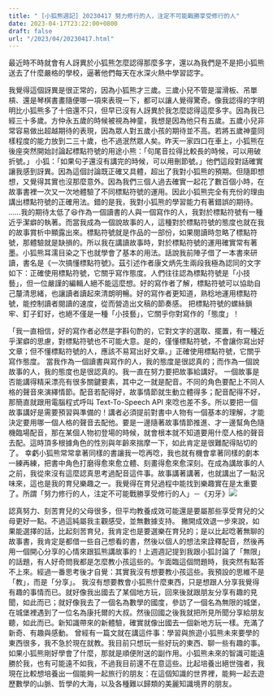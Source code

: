 ```yaml
---
title: " [小狐熊週記] 20230417 努力修行的人，注定不可能戰勝享受修行的人"
date: 2023-04-17T23:22:00+0800
draft: false
url: "/2023/04/20230417.html"
---
```


最近時不時就會有人訝異於小狐熊怎麼認得那麼多字，還以為我們是不是把小狐熊送去了什麼嚴格的學校，逼著他們每天在水深火熱中學習認字。

我覺得這個訝異是很正常的，因為小狐熊才三歲。三歲小兒不管是溜滑板、吊單槓、還是琴棋書畫隨便哪一項來表現一下，都可以讓人覺得驚奇。像我認得的字明明比小狐熊多了十倍還不只，但早已沒有人訝異於我怎麼認得這麼多字。因為我已經三十多歲。方仲永五歲的時候被視為神童，我想是因為他只有五歲。五歲小兒非常容易做出超越期待的表現，因為眾人對五歲小孩的期待並不高。若將五歲神童同樣程度的能力放到二三十歲，也不過泯然眾人矣。昨天一家四口在車上，小狐熊在後座突然開始討論起標點符號的用途小熊：「句尾音拉得比較長的時候，可以用破折號。」
小狐：「如果句子還沒有講完的時候，可以用刪節號。」他們這段對話確實讓我感到訝異。因為這個討論既正確又具體，超出了我對小狐熊的預期。但隨即想想，又覺得其實也沒那麼意外。因為我們三個人過去確實一起花了數百個小時，在故事書裡一次又一次地體驗了不同標點符號的運用。因此小狐熊完全有充份的理由講出標點符號的正確用法。錯的是我，我對小狐熊的學習能力有著錯誤的期待。
……我的期待太低了😆作為一個讀書的人與一個寫作的人，我對於標點符號有一種近乎潔癖的執著。而當我成為一個說故事的人，這種對於標點符號的態度也就在我的故事賞析中顯露出來。標點符號就是作品的一部份，如果閱讀時忽略了標點符號，那體驗就是缺損的。所以我在講讀故事時，對於標點符號的運用確實常有著墨。小狐熊耳濡目染之下也就學會了基本的用法。話說我前陣子借了一本書來研讀，書名是《一次搞懂標點符號》。茲引述作者康文炳先生兩段我極為認同的文字如下：正確使用標點符號，它關乎寫作態度。人們往往認為標點符號是「小技藝」，但一位嚴謹的編輯人絕不能這麼想。好的寫作者了解，標點符號可以協助自己釐清思緒，也讓讀者讀起來清朗明暢。好的寫作者更知道，熟稔地運用標點符號，能控制讀者閱讀的速度，從而營造出文稿的節奏感。 把標點符號的螺絲鎖牢、釘子釘好，也絕不僅是一種「小技藝」，它關乎你對寫作的「態度」！ 

「我一直相信，好的寫作者必然是字斟句酌的，它對文字的選取、擺置，有一種近乎潔癖的思慮，對標點符號也不可能大意。是的，僅懂標點符號，不會讓你寫出好文章；但不懂標點符號的人，應該不易寫出好文章。」正確使用標點符號，它關乎寫作態度。
當我作為一個讀書與寫作的人，我的態度是很認真的；而作為一個說故事的人，我的態度也是很認真的。我一直在努力要把故事給講好。
一個故事是否能講得精采漂亮有很多關鍵要素，其中之一就是配音。不同的角色要配上不同人格的聲音來演繹情節。配音若配得好，故事情節就生動立體得多；配音配得不好，那簡直就跟用電腦程式呼叫 Text-To-Speech API 來唸也差不多。所以要把一個故事講好是需要預習與準備的！講者必須提前對書中人物有一個基本的理解，才能決定要用哪一個人格的聲音去配他。要是一邊隨著故事情節推進、才一邊幫角色隨機臨場配音，那在某個人物初登場的時候，就會根本就不知道要用什麼人格的聲音去配。這時頂多根據角色的性別與年齡來揣摩一下，如此肯定是很難配得貼切的了。
幸虧小狐熊常常拿著同樣的書讓我一唸再唸，我也就有機會拿著同樣的劇本一練再練，把書中角色打磨得愈來愈立體、刻畫得愈來愈深刻。在成為講故事的人之前，我從來沒有這麼認真思考過配音這件事。故事講著講著，也就講出了一點況味來，這也是我的育兒樂趣之一。我覺得在育兒過程中能找到樂趣實在是太重要了。所謂「努力修行的人，注定不可能戰勝享受修行的人」－《刃牙》![](https://blogger.googleusercontent.com/img/b/R29vZ2xl/AVvXsEiXlVIS6gezSTBveo3ZkvnjGHxRsmy39oyOySYSw0i7rcdpXlP6Uet1H6bUoqRsOz078vtDog4Z0SuJdQ_Io1p-USQE-L8rhF8sRLwriQ-o4hOkst8HvyUzGwgtqAMjM8nEKHMWa6f9-3xABGbP2TT5ZTtN0jE15WRNuauIBKTlsuyJwXzUZL13j0zE/s320/image.png)

認真努力、刻苦育兒的父母很多，但平均教養成效可能還是要屬那些享受育兒的父母更好一點。不過這純屬我主觀感受，並無數據支持。
撇開成效退一步來說，如果能選擇的話，比起刻苦育兒，我肯定也是要選樂在育兒的；是以比起唸著無聊的故事書，我肯定是都借一些自己想看的書，然後以個人的想法來詮釋配音，然後再用一個開心分享的心情來跟狐熊講故事的！上週週記提到我跟小狐討論了「無限」的話題，有人好奇問我都是怎麼教小孩這些的。乍面臨這個問題時，我突然有點答不上來。經過一番思考後才自覺：其實我沒有想要教小孩這些。我預設的思維不是「教」，而是「分享」。 我沒有想要教會小狐熊什麼東西，只是想跟人分享我覺得有趣的事情而已。就好像我出國去了某個地方玩，回來後就跟朋友分享有趣的見聞，如此而已；就好像我去了一個名為數學的國度，參訪了一個名為無限的城堡，在城堡裡遇到了一位名為康托爾的大叔。然後回國之後我就把所見所聞分享給朋友聽，如此而已。新知識帶來的新體驗，確實就像出國去一個新地方玩一樣。充滿了新奇、有趣與感動。 曾經有一篇文就在講這件事：學習與旅遊小狐熊未來要學的東西很多，我不急於現在就教。我目前只想玩一些好玩的東西、聊一些有趣的事。如果小狐熊剛好學會了什麼，那就是順便附送的副作用。小狐熊未來的智識可能遠勝於我，也有可能遠不如我，不過我目前還不在意這些。比起培養出絕世強者，我現在比較想培養出一個能夠一起旅行的朋友：在這個知識的世界裡，能夠一起去遊歷數學的山脈、哲學的大海，以及各種難以歸類的美麗知識境界的朋友。

